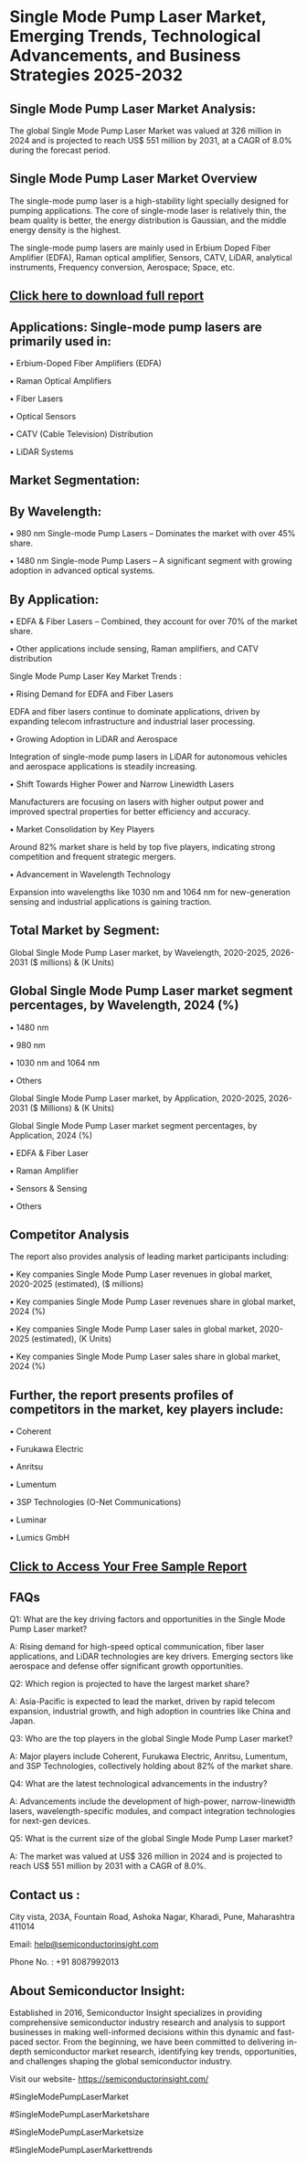 Single Mode Pump Laser Market, Emerging Trends, Technological Advancements, and Business Strategies 2025-2032
=
Single Mode Pump Laser Market Analysis:
-
The global Single Mode Pump Laser Market was valued at 326 million in 2024 and is projected to reach US$ 551 million by 2031, at a CAGR of 8.0% during the forecast period.

Single Mode Pump Laser Market Overview
-
The single-mode pump laser is a high-stability light specially designed for pumping applications. The core of single-mode laser is relatively thin, the beam quality is better, the energy distribution is Gaussian, and the middle energy density is the highest.

The single-mode pump lasers are mainly used in Erbium Doped Fiber Amplifier (EDFA), Raman optical amplifier, Sensors, CATV, LiDAR, analytical instruments, Frequency conversion, Aerospace; Space, etc.

[Click here to download full report](https://semiconductorinsight.com/report/single-mode-pump-laser-market-size/)
-
Applications: Single-mode pump lasers are primarily used in:
-
•	Erbium-Doped Fiber Amplifiers (EDFA)

•	Raman Optical Amplifiers

•	Fiber Lasers

•	Optical Sensors

•	CATV (Cable Television) Distribution

•	LiDAR Systems

Market Segmentation:
-
By Wavelength:
-
•	980 nm Single-mode Pump Lasers – Dominates the market with over 45% share.

•	1480 nm Single-mode Pump Lasers – A significant segment with growing adoption in advanced optical systems.

By Application:
-
•	EDFA & Fiber Lasers – Combined, they account for over 70% of the market share.

•	Other applications include sensing, Raman amplifiers, and CATV distribution

Single Mode Pump Laser Key Market Trends  :

•	Rising Demand for EDFA and Fiber Lasers

EDFA and fiber lasers continue to dominate applications, driven by expanding telecom infrastructure and industrial laser processing.

•	Growing Adoption in LiDAR and Aerospace

Integration of single-mode pump lasers in LiDAR for autonomous vehicles and aerospace applications is steadily increasing.

•	Shift Towards Higher Power and Narrow Linewidth Lasers

Manufacturers are focusing on lasers with higher output power and improved spectral properties for better efficiency and accuracy.

•	Market Consolidation by Key Players

Around 82% market share is held by top five players, indicating strong competition and frequent strategic mergers.

•	Advancement in Wavelength Technology

Expansion into wavelengths like 1030 nm and 1064 nm for new-generation sensing and industrial applications is gaining traction.

Total Market by Segment:
-
Global Single Mode Pump Laser market, by Wavelength, 2020-2025, 2026-2031 ($ millions) & (K Units)

Global Single Mode Pump Laser market segment percentages, by Wavelength, 2024 (%)
-
•	1480 nm

•	980 nm

•	1030 nm and 1064 nm

•	Others

Global Single Mode Pump Laser market, by Application, 2020-2025, 2026-2031 ($ Millions) & (K Units)

Global Single Mode Pump Laser market segment percentages, by Application, 2024 (%)

•	EDFA & Fiber Laser

•	Raman Amplifier

•	Sensors & Sensing

•	Others

Competitor Analysis
-
The report also provides analysis of leading market participants including:

•	Key companies Single Mode Pump Laser revenues in global market, 2020-2025 (estimated), ($ millions)

•	Key companies Single Mode Pump Laser revenues share in global market, 2024 (%)

•	Key companies Single Mode Pump Laser sales in global market, 2020-2025 (estimated), (K Units)

•	Key companies Single Mode Pump Laser sales share in global market, 2024 (%)

Further, the report presents profiles of competitors in the market, key players include:
-
•	Coherent

•	Furukawa Electric

•	Anritsu

•	Lumentum

•	3SP Technologies (O-Net Communications)

•	Luminar

•	Lumics GmbH

[Click to Access Your Free Sample Report](https://semiconductorinsight.com/report/single-mode-pump-laser-market-size/)
-
FAQs
-
Q1: What are the key driving factors and opportunities in the Single Mode Pump Laser market?

A: Rising demand for high-speed optical communication, fiber laser applications, and LiDAR technologies are key drivers. Emerging sectors like aerospace and defense offer significant growth opportunities.

Q2: Which region is projected to have the largest market share?

A: Asia-Pacific is expected to lead the market, driven by rapid telecom expansion, industrial growth, and high adoption in countries like China and Japan.

Q3: Who are the top players in the global Single Mode Pump Laser market?

A: Major players include Coherent, Furukawa Electric, Anritsu, Lumentum, and 3SP Technologies, collectively holding about 82% of the market share.

Q4: What are the latest technological advancements in the industry?

A: Advancements include the development of high-power, narrow-linewidth lasers, wavelength-specific modules, and compact integration technologies for next-gen devices.

Q5: What is the current size of the global Single Mode Pump Laser market?

A: The market was valued at US$ 326 million in 2024 and is projected to reach US$ 551 million by 2031 with a CAGR of 8.0%.

Contact us : 
-
City vista, 203A, Fountain Road, Ashoka Nagar, Kharadi, Pune, Maharashtra 411014

Email: help@semiconductorinsight.com

Phone No. : +91 8087992013

About Semiconductor Insight:
-
Established in 2016, Semiconductor Insight specializes in providing comprehensive semiconductor industry research and analysis to support businesses in making well-informed decisions within this dynamic and fast-paced sector. From the beginning, we have been committed to delivering in-depth semiconductor market research, identifying key trends, opportunities, and challenges shaping the global semiconductor industry.

Visit our website- https://semiconductorinsight.com/

#SingleModePumpLaserMarket

#SingleModePumpLaserMarketshare

#SingleModePumpLaserMarketsize

#SingleModePumpLaserMarkettrends



